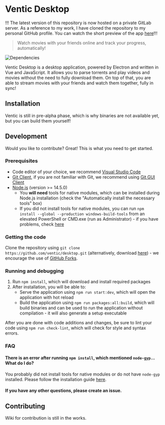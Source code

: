 # Ventic Desktop

!!! The latest version of this repository is now hosted on a private GitLab server. As a reference to my work, I have cloned the repository to my personal GitHub profile. You can watch the short preview of the app [here](https://www.youtube.com/watch?v=8BgjFmTXyM0)!!!

> Watch movies with your friends online and track your progress, automatically!

![Dependencies](https://img.shields.io/badge/dependencies-up%20to%20date-brightgreen)

Ventic Desktop is a desktop application, powered by Electron and written in Vue and JavaScript. It allows you to parse torrents and play videos and movies without the need to fully download them. On top of that, you are able to stream movies with your friends and watch them together, fully in sync!

## Installation
Ventic is still in pre-alpha phase, which is why binaries are not available yet, but you can build them yourself!

## Development
Would you like to contribute? Great! This is what you need to get started.

### Prerequisites
- Code editor of your choice, we recommend [Visual Studio Code](https://code.visualstudio.com/)
- [Git Client](https://git-scm.com/download/win), if you are not familiar with Git, we recommend using [Git GUI Client](https://git-scm.com/downloads/guis)
- [Node.js](https://nodejs.org/en/) (version >= 14.5.0)
    - You **will need** tools for native modules, which can be installed during Node.js installation (check the "Automatically install the necessary tools" box)
    - If you did not install tools for native modules, you can run `npm install --global --production windows-build-tools` from an elevated PowerShell or CMD.exe (run as Administrator) - if you have problems, check [here](https://github.com/nodejs/node-gyp)

### Getting the code
Clone the repository using `git clone https://github.com/ventic/desktop.git` (alternatively, download [here](https://github.com/ventic/desktop/archive/master.zip)) - we encourage the use of [GitHub Forks](https://help.github.com/en/github/getting-started-with-github/fork-a-repo).

### Running and debugging
1. Run `npm install`, which will download and install required packages
2. After installation, you will be able to:
    - Serve the application using `npm run start:dev`, which will open the application with hot reload
    - Build the application using `npm run packages:all:build`, which will build binaries and can be used to run the application without compilation - it will also generate a setup executable

After you are done with code additions and changes, be sure to lint your code using `npm run check-lint`, which will check for style and syntax errors.

### FAQ
#### There is an error after running `npm install`, which mentioned `node-gyp`... What do I do?
You probably did not install tools for native modules or do not have `node-gyp` installed. Please follow the installation guide [here](https://github.com/nodejs/node-gyp#installation).

#### If you have any other questions, please create an issue.

## Contributing
Wiki for contribution is still in the works.
